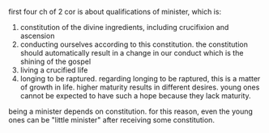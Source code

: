 first four ch of 2 cor is about qualifications of minister, which is:
1. constitution of the divine ingredients, including crucifixion and ascension
2. conducting ourselves according to this constitution. the constitution should automatically result in a change in our conduct which is the shining of the gospel
3. living a crucified life
4. longing to be raptured.
regarding longing to be raptured, this is a matter of growth in life. higher maturity results in different desires. young ones cannot be expected to have such a hope because they lack maturity.

being a minister depends on constitution. for this reason, even the young ones can be "little minister" after receiving some constitution.
